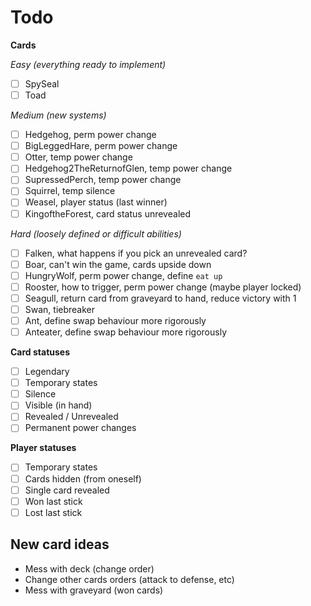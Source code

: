 
# Todo

**Cards**

_Easy (everything ready to implement)_

- [ ] SpySeal
- [ ] Toad

_Medium (new systems)_

- [ ] Hedgehog, perm power change
- [ ] BigLeggedHare, perm power change
- [ ] Otter, temp power change
- [ ] Hedgehog2TheReturnofGlen, temp power change
- [ ] SupressedPerch, temp power change
- [ ] Squirrel, temp silence
- [ ] Weasel, player status (last winner)
- [ ] KingoftheForest, card status unrevealed

_Hard (loosely defined or difficult abilities)_

- [ ] Falken, what happens if you pick an unrevealed card?
- [ ] Boar, can't win the game, cards upside down
- [ ] HungryWolf, perm power change, define `eat up`
- [ ] Rooster, how to trigger, perm power change (maybe player locked)
- [ ] Seagull, return card from graveyard to hand, reduce victory with 1
- [ ] Swan, tiebreaker
- [ ] Ant, define swap behaviour more rigorously
- [ ] Anteater, define swap behaviour more rigorously

**Card statuses**

- [ ] Legendary
- [ ] Temporary states
- [ ] Silence
- [ ] Visible (in hand)
- [ ] Revealed / Unrevealed
- [ ] Permanent power changes

**Player statuses**

- [ ] Temporary states
- [ ] Cards hidden (from oneself)
- [ ] Single card revealed
- [ ] Won last stick
- [ ] Lost last stick

## New card ideas

- Mess with deck (change order)
- Change other cards orders (attack to defense, etc)
- Mess with graveyard (won cards)
